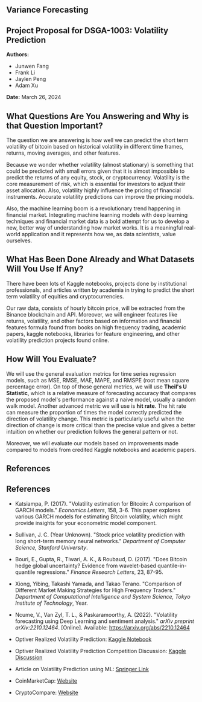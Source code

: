 ## Variance Forecasting

## Project Proposal for DSGA-1003: Volatility Prediction

**Authors:**
- Junwen Fang
- Frank Li
- Jaylen Peng
- Adam Xu

**Date:** March 26, 2024

## What Questions Are You Answering and Why is that Question Important?

The question we are answering is how well we can predict the short term volatility of bitcoin based on historical volatility in different time frames, returns, moving averages, and other features.

Because we wonder whether volatility (almost stationary) is something that could be predicted with small errors given that it is almost impossible to predict the returns of any equity, stock, or cryptocurrency. Volatility is the core measurement of risk, which is essential for investors to adjust their asset allocation. Also, volatility highly influence the pricing of financial instruments. Accurate volatility predictions can improve the pricing models.

Also, the machine learning boom is a revolutionary trend happening in financial market. Integrating machine learning models with deep learning techniques and financial market data is a bold attempt for us to develop a new, better way of understanding how market works. It is a meaningful real-world application and it represents how we, as data scientists, value ourselves.

## What Has Been Done Already and What Datasets Will You Use If Any?

There have been lots of Kaggle notebooks, projects done by institutional professionals, and articles written by academia in trying to predict the short term volatility of equities and cryptocurrencies.

Our raw data, consists of hourly bitcoin price, will be extracted from the Binance blockchain and API. Moreover, we will engineer features like returns, volatility, and other factors based on information and financial features formula found from books on high frequency trading, academic papers, kaggle notebooks, libraries for feature engineering, and other volatility prediction projects found online.

## How Will You Evaluate?

We will use the general evaluation metrics for time series regression models, such as MSE, RMSE, MAE, MAPE, and RMSPE (root mean square percentage error). On top of those general metrics, we will use **Theil's U Statistic**, which is a relative measure of forecasting accuracy that compares the proposed model's performance against a naive model, usually a random walk model. Another advanced metric we will use is **hit rate**. The hit rate can measure the proportion of times the model correctly predicted the direction of volatility change. This metric is particularly useful when the direction of change is more critical than the precise value and gives a better intuition on whether our prediction follows the general pattern or not.

Moreover, we will evaluate our models based on improvements made compared to models from credited Kaggle notebooks and academic papers.

## References

## References

- Katsiampa, P. (2017). "Volatility estimation for Bitcoin: A comparison of GARCH models." *Economics Letters*, 158, 3-6. This paper explores various GARCH models for estimating Bitcoin volatility, which might provide insights for your econometric model component.

- Sullivan, J. C. (Year Unknown). "Stock price volatility prediction with long short-term memory neural networks." *Department of Computer Science, Stanford University*. 

- Bouri, E., Gupta, R., Tiwari, A. K., & Roubaud, D. (2017). "Does Bitcoin hedge global uncertainty? Evidence from wavelet-based quantile-in-quantile regressions." *Finance Research Letters*, 23, 87-95.

- Xiong, Yibing, Takashi Yamada, and Takao Terano. "Comparison of Different Market Making Strategies for High Frequency Traders." *Department of Computational Intelligence and System Science, Tokyo Institute of Technology*, Year.

- Ncume, V., Van Zyl, T. L., & Paskaramoorthy, A. (2022). "Volatility forecasting using Deep Learning and sentiment analysis." *arXiv preprint arXiv:2210.12464*. [Online]. Available: https://arxiv.org/abs/2210.12464

- Optiver Realized Volatility Prediction: [Kaggle Notebook](https://www.kaggle.com/code/gunesevitan/optiver-realized-volatility-prediction-1d-cnn)

- Optiver Realized Volatility Prediction Competition Discussion: [Kaggle Discussion](https://www.kaggle.com/competitions/optiver-realized-volatility-prediction/discussion/274970)

- Article on Volatility Prediction using ML: [Springer Link](https://link.springer.com/article/10.1007/s00500-022-07161-1)

- CoinMarketCap: [Website](https://coinmarketcap.com/)

- CryptoCompare: [Website](https://www.cryptocompare.com/)
